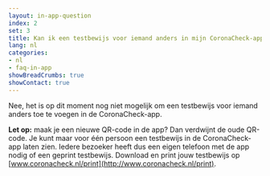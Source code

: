 ```yaml
---
layout: in-app-question
index: 2
set: 3
title: Kan ik een testbewijs voor iemand anders in mijn CoronaCheck-app toevoegen?
lang: nl
categories:
- nl
- faq-in-app
showBreadCrumbs: true
showContact: true
---
```

Nee, het is op dit moment nog niet mogelijk om een testbewijs voor iemand anders toe te voegen in de CoronaCheck-app. 

**Let op:** maak je een nieuwe QR-code in de app? Dan verdwijnt de oude QR-code. Je kunt maar voor één persoon een testbewijs in de CoronaCheck-app laten zien. Iedere bezoeker heeft dus een eigen telefoon met de app nodig of een geprint testbewijs. Download en print jouw testbewijs op [www.coronacheck.nl/print](http://www.coronacheck.nl/print).
